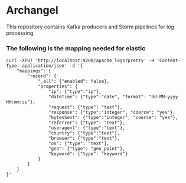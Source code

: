 # Archangel

This repository contains Kafka producers and Storm pipelines for log processing.

### The following is the mapping needed for elastic

```
curl -XPUT 'http://localhost:9200/apache_logs?pretty' -H 'Content-Type: application/json' -d '{
	"mappings": {
		"record": {
			"_all": {"enabled": false}, 
			"properties": { 
				"ip": {"type":"ip"}, 
				"dateTime": {"type":"date", "format": "dd-MM-yyyy HH:mm:ss"}, 
				"request": {"type": "text"}, 
				"response": {"type":"integer", "coerce": "yes"}, 
				"bytesSent": {"type":"integer", "coerce": "yes"}, 
				"referrer": {"type": "text"}, 
				"useragent": {"type":"text"}, 
				"country": {"type":"text"}, 
				"browser": {"type":"text"}, 
				"os": {"type": "text"}, 
				"geo": {"type": "geo_point"}, 
				"keyword": {"type": "keyword"}
			}
		}
	}
}'
```
